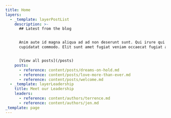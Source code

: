 ```yaml
---
title: Home
layers:
  - _template: layerPostList
    description: >-
      ## Latest from the blog


      Anim aute id magna aliqua ad ad non deserunt sunt. Qui irure qui lorem
      cupidatat commodo. Elit sunt amet fugiat veniam occaecat fugiat aliqua.


      [View all posts](/posts)
    posts:
      - reference: content/posts/dreams-on-hold.md
      - reference: content/posts/love-more-than-ever.md
      - reference: content/posts/welcome.md
  - _template: layerLeadership
    title: Meet our Leadership
    leaders:
      - reference: content/authors/terrence.md
      - reference: content/authors/jen.md
_template: page
---
```

